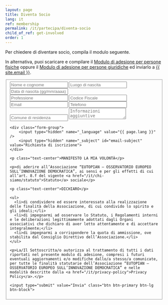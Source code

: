 ```yaml
---
layout: page
title: Diventa Socio
lang: it
ref: membership
permalink: /it/partecipa/diventa-socio
child_of_ref: get-involved
order: 1
---
```


Per chiedere di diventare socio, compila il modulo seguente.

In alternativa, puoi scaricare e compilare il [Modulo di adesione per persone fisiche](/assets/docs/eutopian-adesione-persone-fisiche.docx) oppure il [Modulo di adesione per persone giuridiche](/assets/docs/eutopian-adesione-persone-giuridiche.docx) ed inviarlo a <a href="mailto:{{ site.email }}">{{ site.email }}</a>.

<form id="fs-frm" name="registration-form" accept-charset="utf-8" action="https://formspree.io/{{ site.email }}" method="post">
  <fieldset id="fs-frm-inputs">
    <input class="form-control" type="text" name="full-name" id="full-name" placeholder="Nome e cognome" required>
    <input class="form-control" type="text" name="birth-place" id="birth-place" placeholder="Luogo di nascita" required>
    <div class="it-datepicker-wrapper">
      <input class="form-control it-date-datepicker" id="birth-date" type="text" placeholder="Data di nascita (gg/mm/aaaa)" required>
    </div>
    <input class="form-control" type="text" name="profession" id="profession" placeholder="Professione" required>
    <input class="form-control" type="text" name="fiscal-code" id="fiscal-code" placeholder="Codice Fiscale" required>
    <input class="form-control" type="email" name="_replyto" id="email-address" placeholder="Email" required>
    <input class="form-control" type="text" name="phone-number" id="phone-number" placeholder="Telefono" required>
    <input class="form-control" type="text" name="city" id="city" placeholder="Comune di residenza" required>
    <textarea class="form-control" rows="2" name="note" id="note" placeholder="Informazioni aggiuntive"></textarea>

    <div class="form-group">
        <input type="hidden" name="_language" value="{{ page.lang }}" />
        <input type="hidden" name="_subject" id="email-subject" value="Richiesta di iscrizione">
    </div>

    <p class="text-center">MANIFESTO LA MIA VOLONTÀ</p>

    <p>di aderire all’Associazione “EUTOPIAN – OSSERVATORIO EUROPEO SULL’INNOVAZIONE DEMOCRATICA”, ai sensi e per gli effetti di cui all’art. 8.f del vigente <a href="/it/chi-siamo/statuto">Statuto</a> sociale</p>

    <p class="text-center">DICHIARO</p>

    <ul>
      <li>di condividere ed essere interessato alla realizzazione delle finalità della Associazione, di cui condivido lo spirito e gli ideali;</li>
      <li>di impegnarmi ad osservare lo Statuto, i Regolamenti interni e le deliberazioni legittimamente adottati dagli Organi associativi che dichiaro di aver letto attentamente e di accettare integralmente;</li>
      <li>di impegnarmi a corrispondere la quota di ammissione, ove stabilita dal Consiglio Direttivo dell’Associazione.</li>
    </ul>

    <p>La/Il Sottoscritta/o autorizza al trattamento di tutti i dati riportati nel presente modulo di adesione, compresi i futuri eventuali aggiornamenti e/o modifiche dallo/a stesso/a comunicate, per tutte le finalità statutarie dell’Associazione “EUTOPIAN – OSSERVATORIO EUROPEO SULL’INNOVAZIONE DEMOCRATICA” e nelle modalità descritte dalla <a href="/it/privacy-policy">Privacy Policy</a>.</p>

    <input type="submit" value="Invia" class="btn btn-primary btn-lg btn-block">
  </fieldset>
</form>

